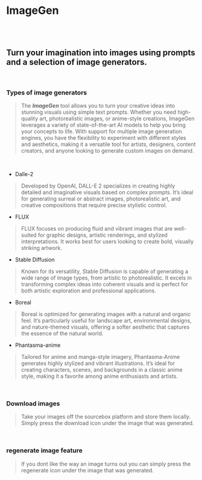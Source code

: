 # ImageGen

<br/>
<br/>

## Turn your imagination into images using prompts and a selection of image generators.

<br/>

### Types of image generators
> The ***ImageGen*** tool allows you to turn your creative ideas into stunning visuals using simple text prompts. Whether you need high-quality art, photorealistic images, or anime-style creations, ImageGen leverages a variety of state-of-the-art AI models to help you bring your concepts to life. With support for multiple image generation engines, you have the flexibility to experiment with different styles and aesthetics, making it a versatile tool for artists, designers, content creators, and anyone looking to generate custom images on demand.

<br/>

- Dalle-2
> Developed by OpenAI, DALL-E 2 specializes in creating highly detailed and imaginative visuals based on complex prompts. It’s ideal for generating surreal or abstract images, photorealistic art, and creative compositions that require precise stylistic control.
- FLUX
> FLUX focuses on producing fluid and vibrant images that are well-suited for graphic designs, artistic renderings, and stylized interpretations. It works best for users looking to create bold, visually striking artwork.
- Stable Diffusion
> Known for its versatility, Stable Diffusion is capable of generating a wide range of image types, from artistic to photorealistic. It excels in transforming complex ideas into coherent visuals and is perfect for both artistic exploration and professional applications.
- Boreal
>Boreal is optimized for generating images with a natural and organic feel. It’s particularly useful for landscape art, environmental designs, and nature-themed visuals, offering a softer aesthetic that captures the essence of the natural world.
- Phantasma-anime
> Tailored for anime and manga-style imagery, Phantasma-Anime generates highly stylized and vibrant illustrations. It’s ideal for creating characters, scenes, and backgrounds in a classic anime style, making it a favorite among anime enthusiasts and artists.

<br/>

### Download images

> Take your images off the sourcebox platform and store them locally. Simply press the download icon under the image that was generated.

<br/>

### regenerate image feature

> If you dont like the way an image turns out you can simply press the regenerate icon under the image that was generated.
